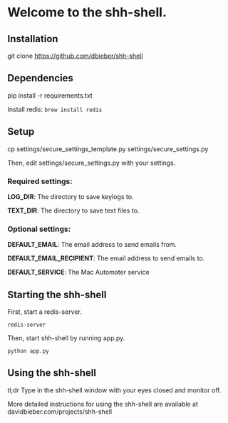 # Welcome to the shh-shell.

## Installation

git clone https://github.com/dbieber/shh-shell

## Dependencies

pip install -r requirements.txt

Install redis: `brew install redis`

## Setup

cp settings/secure_settings_template.py settings/secure_settings.py

Then, edit settings/secure_settings.py with your settings.

### Required settings:

**LOG_DIR**: The directory to save keylogs to.

**TEXT_DIR**: The directory to save text files to.

### Optional settings:

**DEFAULT_EMAIL**: The email address to send emails from.

**DEFAULT_EMAIL_RECIPIENT**: The email address to send emails to.

**DEFAULT_SERVICE**: The Mac Automater service

## Starting the shh-shell

First, start a redis-server.

`redis-server`

Then, start shh-shell by running app.py.

`python app.py`

## Using the shh-shell

tl;dr Type in the shh-shell window with your eyes closed and monitor off.

More detailed instructions for using the shh-shell are available at davidbieber.com/projects/shh-shell
